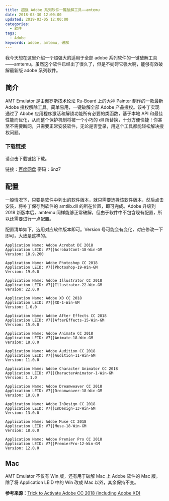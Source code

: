 ```yaml
---
title: 超强 Adobe 系列软件一键破解工具——amtemu
date: 2018-03-30 12:00:00
updated: 2019-03-05 12:00:00
categories:
  - 软件
tags:
  - Adobe
keywords: adobe, amtemu, 破解
---
```


我今天想在这里介绍一个超强大的适用于全部 adobe 系列软件的一键破解工具——amtemu。虽然这个软件已经出了很久了，但是不妨碍它强大啊，能够有效破解最新版 adobe 系列软件。

<!--more-->

## 简介

AMT Emulator 是由俄罗斯技术论坛 Ru-Board 上的大神 Painter 制作的一款最新 Adobe 授权解除工具。简单易用，一键破解全部 Adobe 产品授权。该补丁实现通过了 Abobe 应用程序激活和解锁功能所有必要的类函数，基于本地 API 和最佳性能而优化，从而整个保护机制将被一个小巧的 dll 所替换，十分方便快捷！你甚至不需要断网，只需要正常安装软件，无论是否登录，用这个工具都能轻松解决授权问题。

### 下载链接

请点击下载链接下载。

链接：[百度网盘](https://pan.baidu.com/s/1yPW0lnIL9397_zh5m5UxKA) 密码：6nz7

## 配置

一般情况下，只要是软件中列出的软件版本，就只需要选择该软件版本，然后点击安装，将补丁保存到软件的 amtlib.dll 的所在位置，即可完成。Adobe 升级到 2018 新版本后，amtemu 同样能够正常破解，但由于软件中不包含现有配置，所以还需要进行一点配置。

配置清单如下，选用对应软件版本即可。Version 号可能会有变化，对应修改一下即可，大致是这样的。

```text
Application Name: Adobe Acrobat DC 2018
Application LEID: V7{}AcrobatCont-18-Win-GM
Version: 18.9.200

Application Name: Adobe Photoshop CC 2018
Application LEID: V7{}Photoshop-19-Win-GM
Version: 19.0.0

Application Name: Adobe Illustrator CC 2018
Application LEID: V7{}Illustrator-22-Win-GM
Version: 22.0.0

Application Name: Adobe XD CC 2018
Application LEID: V7{}XD-1-Win-GM
Version: 1.0.0

Application Name: Adobe After Effects CC 2018
Application LEID: V7{}AfterEffects-15-Win-GM
Version: 15.0.0

Application Name: Adobe Animate CC 2018
Application LEID: V7{}Animate-18-Win-GM
Version: 18.0.0

Application Name: Adobe Audition CC 2018
Application LEID: V7{}Audition-11-Win-GM
Version: 11.0.0

Application Name: Adobe Character Animator CC 2018
Application LEID: V7{}CharacterAnimator-1-Win-GM
Version: 1.1.0

Application Name: Adobe Dreamweaver CC 2018
Application LEID: V7{}Dreamweaver-18-Win-GM
Version: 18.0.0

Application Name: Adobe InDesign CC 2018
Application LEID: V7{}InDesign-13-Win-GM
Version: 13.0.0

Application Name: Adobe Muse CC 2018
Application LEID: V7{}Muse-18-Win-GM
Version: 18.0.0

Application Name: Adobe Premier Pro CC 2018
Application LEID: V7{}PremierPro-12-Win-GM
Version: 12.0.0
```

## Mac

AMT Emulator 不仅有 Win 版，还有用于破解 Mac 上 Adobe 软件的 Mac 版。除了将 Application LEID 中的 Win 改成 Mac 以外，其余保持不变。

**参考来源：**[Trick to Activate Adobe CC 2018 (including Adobe XD)](https://www.reddit.com/r/Piracy/comments/7bpiq6/trick_to_activate_adobe_cc_2018_including_adobe_xd/)
